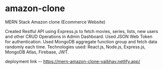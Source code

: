 # amazon-clone
MERN Stack Amazon clone (Ecommerce Website)

Created Restful API using Express.js to fetch movies, series, lists, new users and other CRUD Operations in Admin Dashboard.
Used JSON Web Token for authentication.
Used MongoDB aggregate function group and fetch data randomly each time.
Technologies used: React.js, Node.js, Express.js, MongoDB Atlas, Firebase, JWT.


deployment link -- https://mern-amazon-clone-vaibhav.netlify.app/
